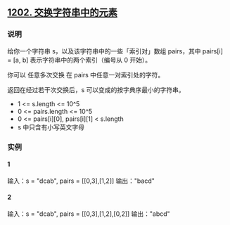 ## [1202. 交换字符串中的元素](https://leetcode-cn.com/problems/smallest-string-with-swaps/)

### 说明
给你一个字符串 s，以及该字符串中的一些「索引对」数组 pairs，其中 pairs[i] = [a, b] 表示字符串中的两个索引（编号从 0 开始）。

你可以 任意多次交换 在 pairs 中任意一对索引处的字符。

返回在经过若干次交换后，s 可以变成的按字典序最小的字符串。

* 1 <= s.length <= 10^5
* 0 <= pairs.length <= 10^5
* 0 <= pairs[i][0], pairs[i][1] < s.length
* s 中只含有小写英文字母

### 实例
#### 1
输入：s = "dcab", pairs = [[0,3],[1,2]]
输出："bacd"

#### 2
输入：s = "dcab", pairs = [[0,3],[1,2],[0,2]]
输出："abcd"